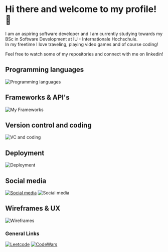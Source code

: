 # Hi there and welcome to my profile! 👋

I am an aspiring software developer and I am currently studying towards my BSc in Software Development at IU - Internationale Hochschule.  
In my freetime I love traveling, playing video games and of course coding!

Feel free to watch some of my repositories and connect with me on linkedin!

## Programming languages
![Programming languages](https://skillicons.dev/icons?i=html,css,js,python,java)

## Frameworks & API's
![My Frameworks](https://skillicons.dev/icons?i=django,react,bootstrap,postman)

## Version control and coding
![VC and coding](https://skillicons.dev/icons?i=git,github,vscode,eclipse,replit)

## Deployment
![Deployment](https://skillicons.dev/icons?i=heroku,netlify)

## Social media
[![Social media](https://skillicons.dev/icons?i=linkedin)](https://www.linkedin.com/in/jonathan-zakrisson-23187a260/)
![Social media](https://skillicons.dev/icons?i=discord)

## Wireframes & UX
![Wireframes](https://skillicons.dev/icons?i=figma,ps,stackoverflow)


### General Links
[![Leetcode](Leetcode)](https://leetcode.com/ImJexz/)
[![CodeWars](CodeWars)](https://www.codewars.com/users/Jonathan97-web)
